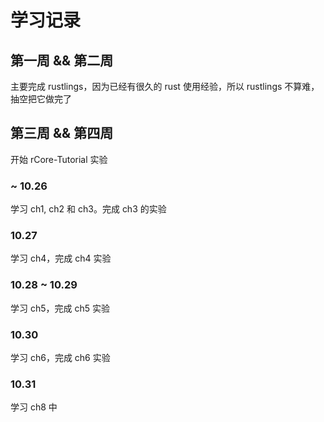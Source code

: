 # 学习记录
## 第一周 && 第二周
主要完成 rustlings，因为已经有很久的 rust 使用经验，所以 rustlings 不算难，抽空把它做完了
## 第三周 && 第四周
开始 rCore-Tutorial 实验
### ~ 10.26
学习 ch1, ch2 和 ch3。完成 ch3 的实验
### 10.27
学习 ch4，完成 ch4 实验
### 10.28 ~ 10.29
学习 ch5，完成 ch5 实验
### 10.30
学习 ch6，完成 ch6 实验
### 10.31
学习 ch8 中
